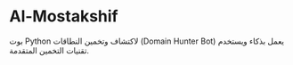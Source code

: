 # Al-Mostakshif
بوت Python لاكتشاف وتخمين النطاقات (Domain Hunter Bot) يعمل بذكاء ويستخدم تقنيات التخمين المتقدمة.
